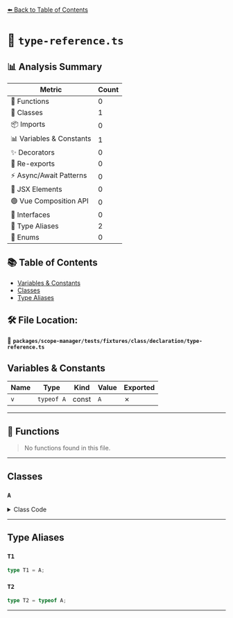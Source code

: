 [⬅️ Back to Table of Contents](../../../../../../index.md)

# 📄 `type-reference.ts`

## 📊 Analysis Summary

| Metric | Count |
|--------|-------|
| 🔧 Functions | 0 |
| 🧱 Classes | 1 |
| 📦 Imports | 0 |
| 📊 Variables & Constants | 1 |
| ✨ Decorators | 0 |
| 🔄 Re-exports | 0 |
| ⚡ Async/Await Patterns | 0 |
| 💠 JSX Elements | 0 |
| 🟢 Vue Composition API | 0 |
| 📐 Interfaces | 0 |
| 📑 Type Aliases | 2 |
| 🎯 Enums | 0 |

## 📚 Table of Contents

- [Variables & Constants](#variables-constants)
- [Classes](#classes)
- [Type Aliases](#type-aliases)

## 🛠️ File Location:
📂 **`packages/scope-manager/tests/fixtures/class/declaration/type-reference.ts`**

## Variables & Constants

| Name | Type | Kind | Value | Exported |
|------|------|------|-------|----------|
| `v` | `typeof A` | const | `A` | ✗ |


---

## 🔧 Functions

> No functions found in this file.


---

## Classes

### `A`

<details><summary>Class Code</summary>

```ts
class A {}
```
</details>


---

## Type Aliases

### `T1`

```ts
type T1 = A;
```

### `T2`

```ts
type T2 = typeof A;
```


---